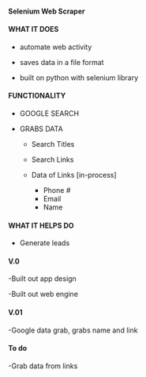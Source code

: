 #### Selenium Web Scraper 

#### WHAT IT DOES

* automate web activity 

* saves data in a file format

* built on python with selenium library

#### FUNCTIONALITY

* GOOGLE SEARCH

* GRABS DATA
    - Search Titles
    - Search Links

    - Data of Links [in-process]
        * Phone #
        * Email
        * Name

#### WHAT IT HELPS DO

* Generate leads


#### V.0

-Built out app design

-Built out web engine

#### V.01

-Google data grab, grabs name and link


#### To do

-Grab data from links

